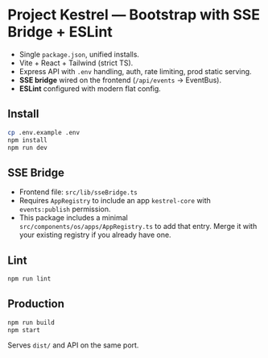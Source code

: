 # Project Kestrel — Bootstrap with SSE Bridge + ESLint

- Single `package.json`, unified installs.
- Vite + React + Tailwind (strict TS).
- Express API with `.env` handling, auth, rate limiting, prod static serving.
- **SSE bridge** wired on the frontend (`/api/events` → EventBus).
- **ESLint** configured with modern flat config.

## Install
```bash
cp .env.example .env
npm install
npm run dev
```

## SSE Bridge
- Frontend file: `src/lib/sseBridge.ts`
- Requires `AppRegistry` to include an app `kestrel-core` with `events:publish` permission.
- This package includes a minimal `src/components/os/apps/AppRegistry.ts` to add that entry.
  Merge it with your existing registry if you already have one.

## Lint
```bash
npm run lint
```

## Production
```bash
npm run build
npm start
```
Serves `dist/` and API on the same port.
